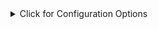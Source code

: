 <details>
<summary>Click for Configuration Options</summary>

<table>
  <thead>
    <tr>
    {%- unless include.disable.option -%}
      <th>option</th>
    {%- endunless -%}
    {%- unless include.disable.description -%}
      <th style="min-width: 350px;">description</th>
    {%- endunless -%}
    {%- unless include.disable.type -%}
      <th>type</th>
    {%- endunless -%}
    {%- unless include.disable.required -%}
      <th>required</th>
    {%- endunless -%}
    {%- unless include.disable.default -%}
      <th style="min-width: 100px;">default</th>
    {%- endunless -%}
    {%- unless include.disable.example -%}
      <th style="min-width: 350px;">example</th>
    {%- endunless -%}
    </tr>
  </thead>
  <tbody>
{%- for option in include.options %}
    <tr>
    {%- unless include.disable.option -%}
      <td>{{- option.name -}}</td>
    {%- endunless -%}
    {%- unless include.disable.description -%}
      <td>
      {{- option.annotations | where: "tag", "@description" | first | map: "content" -}}
      {%- assign deprecatedArr = option.annotations | where: "tag", "@deprecated" | default([]) -%}
      {%- if deprecatedArr.size > 0 -%}
        <blockquote class="warn"><p>Will be deprecated in: v{{- deprecatedArr | first | map: "content" -}}</p></blockquote>
      {%- endif -%}
      {%- assign remarksArr = option.annotations | where: "tag", "@remarks" | default([]) -%}
      {%- for remark in remarksArr %}
        <blockquote class="note"><p>{{- remark.content -}}</p></blockquote>
      {%- endfor %}
      </td>
    {%- endunless -%}
    {%- unless include.disable.type -%}
      <td>
      {%- if option.type.type == "reference" -%}
        Object
      {%- elsif option.type.type == "array" -%}
        Array
      {%- else -%}
        {{- option.type.name -}}
      {%- endif -%}
      </td>
    {%- endunless -%}
    {%- unless include.disable.required -%}
      <td>{{- option.flags.isOptional | ternary: "no", "yes" -}}</td>
    {%- endunless -%}
    {%- unless include.disable.default -%}
      <td>
      {%- assign defaultArr = option.annotations | where: "tag", "@defaultValue" | default([]) -%}
      {%- if defaultArr.size > 0 -%}
        {{- option.annotations | find: "tag", "@defaultValue" | map: "content" -}}
      {%- else -%}
        -
      {%- endif -%}
      </td>
    {%- endunless -%}
    {%- unless include.disable.example -%}
      <td>
        <pre>{{- option.annotations | where: "tag", "@example" | first | map: "content" -}}</pre>
      </td>
    {%- endunless -%}
    </tr>
{%- endfor %}
  </tbody>
</table>

</details>
